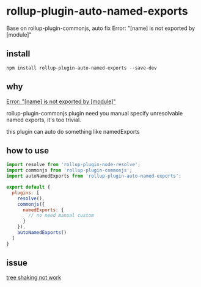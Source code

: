 # rollup-plugin-auto-named-exports
Base on rollup-plugin-commonjs, auto fix Error: "[name] is not exported by [module]"

## install

`npm install rollup-plugin-auto-named-exports --save-dev`


## why
[Error: "[name] is not exported by [module]"](https://rollupjs.org/guide/en#error-name-is-not-exported-by-module-)

rollup-plugin-commonjs plugin need you manual specify unresolvable named exports, it's too trivial.

this plugin can auto do something like namedExports

## how to use

```javascript
import resolve from 'rollup-plugin-node-resolve';
import commonjs from 'rollup-plugin-commonjs';
import autoNamedExports from 'rollup-plugin-auto-named-exports';

export default {
  plugins: [
    resolve(),
    commonjs({
      namedExports: {
        // no need manual custom
      }
    }),
    autoNamedExports()
  ]
}

```

## issue

[tree shaking not work](https://github.com/rollup/rollup/issues/2201)

